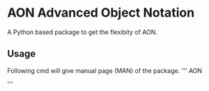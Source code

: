 # AON Advanced Object Notation
A Python based package to get the flexibity of AON.

## Usage
Following cmd will give manual page (MAN) of the package.
'''
AON

'''